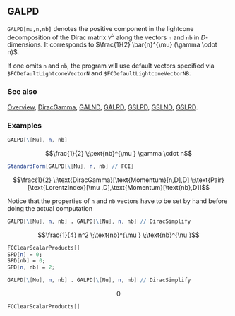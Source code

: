 ## GALPD

`GALPD[mu,n,nb]` denotes the positive component in the lightcone decomposition of the Dirac matrix $\gamma^{\mu }$  along the vectors `n` and `nb`  in $D$-dimensions. It corresponds to $\frac{1}{2} \bar{n}^{\mu} (\gamma \cdot n)$.

If one omits `n` and `nb`, the program will use default vectors specified via `$FCDefaultLightconeVectorN` and `$FCDefaultLightconeVectorNB`.

### See also

[Overview](Extra/FeynCalc.md), [DiracGamma](DiracGamma.md), [GALND](GALND.md), [GALRD](GALRD.md), [GSLPD](GSLPD.md), [GSLND](GSLND.md), [GSLRD](GSLRD.md).

### Examples

```mathematica
GALPD[\[Mu], n, nb]
```

$$\frac{1}{2} \;\text{nb}^{\mu } \gamma \cdot n$$

```mathematica
StandardForm[GALPD[\[Mu], n, nb] // FCI]
```

$$\frac{1}{2} \;\text{DiracGamma}[\text{Momentum}[n,D],D] \;\text{Pair}[\text{LorentzIndex}[\mu ,D],\text{Momentum}[\text{nb},D]]$$

Notice that the properties of `n` and `nb` vectors have to be set by hand before doing the actual computation

```mathematica
GALPD[\[Mu], n, nb] . GALPD[\[Nu], n, nb] // DiracSimplify
```

$$\frac{1}{4} n^2 \;\text{nb}^{\mu } \;\text{nb}^{\nu }$$

```mathematica
FCClearScalarProducts[]
SPD[n] = 0;
SPD[nb] = 0;
SPD[n, nb] = 2;
```

```mathematica
GALPD[\[Mu], n, nb] . GALPD[\[Nu], n, nb] // DiracSimplify
```

$$0$$

```mathematica
FCClearScalarProducts[]
```